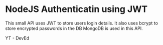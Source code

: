 # NodeJS Authenticatin using JWT

This small API uses JWT to store users login details.
It also uses bcrypt to store encrypted passwords in the DB
MongoDB is used in this API.

YT - DevEd
